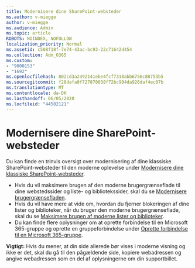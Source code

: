 ```yaml
---
title: Modernisere dine SharePoint-websteder
ms.author: v-miegge
author: v-miegge
ms.audience: Admin
ms.topic: article
ROBOTS: NOINDEX, NOFOLLOW
localization_priority: Normal
ms.assetid: c508f18f-7e74-43ac-bc93-22c71642d454
ms.collection: Adm_O365
ms.custom:
- "9000153"
- "1692"
ms.openlocfilehash: 802cd3a2492141ebe4fcf7318abb6756c88753b5
ms.sourcegitcommit: f28dafa0f727870038f72bc904da926daf4ec07b
ms.translationtype: MT
ms.contentlocale: da-DK
ms.lasthandoff: 06/05/2020
ms.locfileid: "44582121"
---
```

# <a name="modernize-your-sharepoint-sites"></a>Modernisere dine SharePoint-websteder

Du kan finde en trinvis oversigt over modernisering af dine klassiske SharePoint-websteder til den moderne oplevelse under [Modernisere dine klassiske SharePoint-websteder](https://docs.microsoft.com/sharepoint/dev/transform/modernize-classic-sites).

* Hvis du vil maksimere brugen af den moderne brugergrænseflade til dine webstedssider og liste- og bibliotekssider, skal du se [Modernisere brugergrænsefladen](https://docs.microsoft.com/sharepoint/dev/transform/modernize-userinterface).
* Hvis du vil have mere at vide om, hvordan du fjerner blokeringen af dine lister og biblioteker, når du bruger den moderne brugergrænseflade, skal du se [Maksimere brugen af moderne lister og biblioteker](https://docs.microsoft.com/sharepoint/dev/transform/modernize-userinterface-lists-and-libraries).
* Du kan finde flere oplysninger om at oprette forbindelse til en Microsoft 365-gruppe og oprette en gruppeforbindelse under [Oprette forbindelse til en Microsoft 365-gruppe](https://docs.microsoft.com/sharepoint/dev/transform/modernize-connect-to-office365-group).

**Vigtigt:** Hvis du mener, at din side allerede bør vises i moderne visning og ikke er det, skal du gå til den pågældende side, kopiere webadressen og angive webadressen som en del af oplysningerne om din supportbillet.
